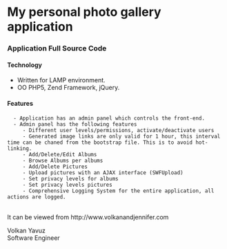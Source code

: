 My personal photo gallery application
=============================================
  
### Application Full Source Code ###
  
#### Technology ####
  - Written for LAMP environment. <br>
  - OO PHP5, Zend Framework, jQuery. <br>
	  
#### Features ####
      - Application has an admin panel which controls the front-end. 
	  - Admin panel has the following features 
	     - Different user levels/permissions, activate/deactivate users 
		 - Generated image links are only valid for 1 hour, this interval time can be chaned from the bootstrap file. This is to avoid hot-linking.
		 - Add/Delete/Edit Albums 
		 - Browse Albums per albums 
		 - Add/Delete Pictures 
		 - Upload pictures with an AJAX interface (SWFUpload) 
		 - Set privacy levels for albums 
		 - Set privacy levels pictures
		 - Comprehensive Logging System for the entire application, all actions are logged. 

<br>
It can be viewed from http://www.volkanandjennifer.com	<br>
	 
Volkan Yavuz <br>
Software Engineer
		 
